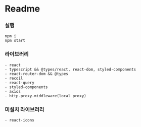 # Readme

### 실행

```
npm i
npm start
```

### 라이브러리

```
- react
- typescript && @types/react, react-dom, styled-components
- react-router-dom && @types
- recoil
- react-query
- styled-components
- axios
- http-proxy-middleware(local proxy)
```

### 미설치 라이브러리

```
- react-icons
```
